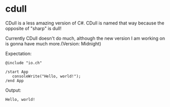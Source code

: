 # cdull
CDull is a less amazing version of C#.
CDull is named that way because the opposite of "sharp" is dull!

Currently CDull doesn't do much, although the new version I am working on is gonna have much more.(Version: Midnight)

Expectation:

```
@include "io.ch"

/start App
   consoleWrite("Hello, world!");
/end App
```
Output: 

```
Hello, world!
```
